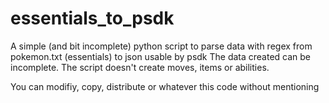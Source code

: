 # essentials_to_psdk
A simple (and bit incomplete) python script to parse data with regex from pokemon.txt (essentials) to json usable by psdk
The data created can be incomplete. The script doesn't create moves, items or abilities.

You can modifiy, copy, distribute or whatever this code without mentioning

